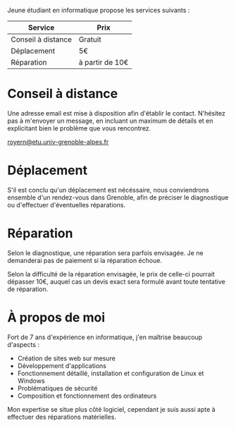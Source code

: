 Jeune étudiant en informatique propose les services suivants :

Service            | Prix
------------------ | ---------------
Conseil à distance | Gratuit
Déplacement        | 5€
Réparation         | à partir de 10€

# Conseil à distance

Une adresse email est mise à disposition afin d'établir le contact. N'hésitez pas à m'envoyer un message, en incluant un maximum de détails et en explicitant bien le problème que vous rencontrez.

<royern@etu.univ-grenoble-alpes.fr>

# Déplacement

S'il est conclu qu'un déplacement est nécéssaire, nous conviendrons ensemble d'un rendez-vous dans Grenoble, afin de préciser le diagnostique ou d'effectuer d'éventuelles réparations.

# Réparation

Selon le diagnostique, une réparation sera parfois envisagée. Je ne demanderai pas de paiement si la réparation échoue.

Selon la difficulté de la réparation envisagée, le prix de celle-ci pourrait dépasser 10€, auquel cas un devis exact sera formulé avant toute tentative de réparation.

# À propos de moi

Fort de 7 ans d'expérience en informatique, j'en maîtrise beaucoup d'aspects :

* Création de sites web sur mesure
* Développement d'applications
* Fonctionnement détaillé, installation et configuration de Linux et Windows
* Problématiques de sécurité
* Composition et fonctionnement des ordinateurs

Mon expertise se situe plus côté logiciel, cependant je suis aussi apte à effectuer des réparations matérielles.
